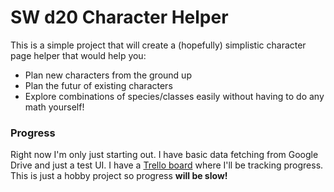 # SW d20 Character Helper

This is a simple project that will create a (hopefully) simplistic character page helper that would help you:
  - Plan new characters from the ground up
  - Plan the futur of existing characters
  - Explore combinations of species/classes easily without having to do any math yourself!

### Progress
Right now I'm only just starting out.  I have basic data fetching from Google Drive and just a test UI.  I have a [Trello board][trello] where I'll be tracking progress.  This is just a hobby project so progress **will be slow!**

[//]: # (These are reference links used in the body of this note and get stripped out when the markdown processor does it's job. There is no need to format nicely because it shouldn't be seen. Thanks SO - http://stackoverflow.com/questions/4823468/store-comments-in-markdown-syntax)

   [trello]: <http://www.trello.com>